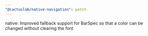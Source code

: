 ```yaml
---
"@cactuslab/native-navigation": patch
---
```


native: Improved fallback support for BarSpec so that a color can be changed without clearing the font
